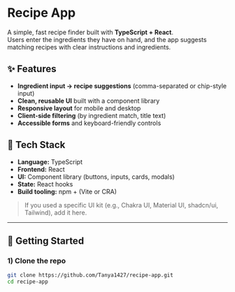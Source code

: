 # Recipe App

A simple, fast recipe finder built with **TypeScript + React**.  
Users enter the ingredients they have on hand, and the app suggests matching recipes with clear instructions and ingredients.

## ✨ Features
- **Ingredient input → recipe suggestions** (comma-separated or chip-style input)
- **Clean, reusable UI** built with a component library
- **Responsive layout** for mobile and desktop
- **Client-side filtering** (by ingredient match, title text)  
- **Accessible forms** and keyboard-friendly controls

## 🧰 Tech Stack
- **Language:** TypeScript  
- **Frontend:** React  
- **UI:** Component library (buttons, inputs, cards, modals)  
- **State:** React hooks  
- **Build tooling:** npm + (Vite or CRA)  

> If you used a specific UI kit (e.g., Chakra UI, Material UI, shadcn/ui, Tailwind), add it here.

---

## 🚀 Getting Started

### 1) Clone the repo
```bash
git clone https://github.com/Tanya1427/recipe-app.git
cd recipe-app
